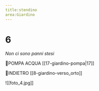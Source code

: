 ```yaml
---
title:stendino
area:Giardino
---
```

# 6
_Non ci sono panni stesi_

👀POMPA ACQUA [[17-giardino-pompa|17]]

👣INDIETRO [[8-giardino-verso_orto]]

![[foto_4.jpg]]
